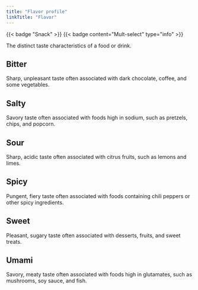 ```yaml
---
title: "Flavor profile"
linkTitle: "Flavor"
---
```


{{< badge "Snack" >}}
{{< badge content="Mult-select" type="info" >}}

The distinct taste characteristics of a food or drink.

## Bitter
Sharp, unpleasant taste often associated with dark chocolate, coffee, and some vegetables.

## Salty
Savory taste often associated with foods high in sodium, such as pretzels, chips, and popcorn.

## Sour
Sharp, acidic taste often associated with citrus fruits, such as lemons and limes.

## Spicy
Pungent, fiery taste often associated with foods containing chili peppers or other spicy ingredients.

## Sweet
Pleasant, sugary taste often associated with desserts, fruits, and sweet treats.

## Umami
Savory, meaty taste often associated with foods high in glutamates, such as mushrooms, soy sauce, and fish.


